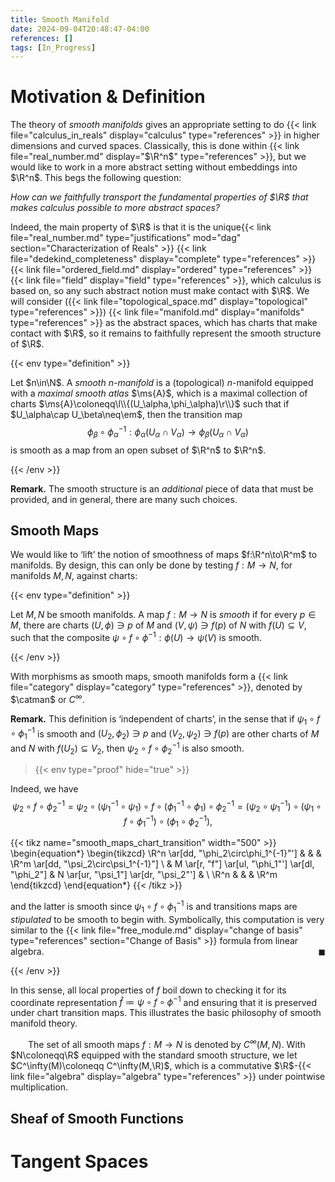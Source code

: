 ```yaml
---
title: Smooth Manifold
date: 2024-09-04T20:48:47-04:00
references: []
tags: [In_Progress]
---
```


# Motivation & Definition

The theory of *smooth manifolds* gives an appropriate setting to do {{< link file="calculus_in_reals" display="calculus" type="references" >}} in higher dimensions and curved spaces. Classically, this is done within {{< link file="real_number.md" display="$\R^n$" type="references" >}}, but we would like to work in a more abstract setting without embeddings into $\R^n$. This begs the following question:

<div class="space"></div>
<div class="center">
    <i>How can we faithfully transport the fundamental properties of $\R$ that makes calculus possible to more abstract spaces?</i>
</div>
<div class="space"></div>

Indeed, the main property of $\R$ is that it is the unique{{< link file="real_number.md" type="justifications" mod="dag" section="Characterization of Reals" >}} {{< link file="dedekind_completeness" display="complete" type="references" >}} {{< link file="ordered_field.md" display="ordered" type="references" >}} {{< link file="field" display="field" type="references" >}}, which calculus is based on, so any such abstract notion must make contact with $\R$. We will consider ({{< link file="topological_space.md" display="topological" type="references" >}}) {{< link file="manifold.md" display="manifolds" type="references" >}} as the abstract spaces, which has charts that make contact with $\R$, so it remains to faithfully represent the smooth structure of $\R$.

{{< env type="definition" >}}

Let $n\in\N$. A *smooth $n$-manifold* is a (topological) $n$-manifold equipped with a *maximal smooth atlas* $\ms{A}$, which is a maximal collection of charts $\ms{A}\coloneqq\l\\{(U_\alpha,\phi_\alpha)\r\\}$ such that if $U_\alpha\cap U_\beta\neq\em$, then the transition map
$$\begin{equation}
    \phi_\beta\circ\phi_\alpha^{-1}:\phi_\alpha(U_\alpha\cap V_\alpha)\to\phi_\beta(U_\alpha\cap V_\alpha)
\end{equation}$$
is smooth as a map from an open subset of $\R^n$ to $\R^n$.

{{< /env >}}

**Remark.** The smooth structure is an *additional* piece of data that must be provided, and in general, there are many such choices.

<div class="space"></div>

## Smooth Maps

We would like to ‘lift’ the notion of smoothness of maps $f:\R^n\to\R^m$ to manifolds. By design, this can only be done by testing $f:M\to N$, for manifolds $M,N$, against charts:

{{< env type="definition" >}}

Let $M,N$ be smooth manifolds. A map $f:M\to N$ is *smooth* if for every $p\in M$, there are charts $(U,\phi)\ni p$ of $M$ and $(V,\psi)\ni f(p)$ of $N$ with $f(U)\subseteq V$, such that the composite $\psi\circ f\circ\phi^{-1}:\phi(U)\to\psi(V)$ is smooth.

{{< /env >}}

With morphisms as smooth maps, smooth manifolds form a {{< link file="category" display="category" type="references" >}}, denoted by $\catman$ or $C^\infty$.

<div class="space"></div>

**Remark.** This definition is ‘independent of charts’, in the sense that if $\psi_1\circ f\circ\phi_1^{-1}$ is smooth and $(U_2,\phi_2)\ni p$ and $(V_2,\psi_2)\ni f(p)$ are other charts of $M$ and $N$ with $f(U_2)\subseteq V_2$, then $\psi_2\circ f\circ\phi_2^{-1}$ is also smooth.

>{{< env type="proof" hide="true" >}}

Indeed, we have
$$\begin{equation}
    \psi_2\circ f\circ\phi_2^{-1}=\psi_2\circ(\psi_1^{-1}\circ\psi_1)\circ f\circ(\phi_1^{-1}\circ\phi_1)\circ\phi_2^{-1}=(\psi_2\circ\psi_1^{-1})\circ(\psi_1\circ f\circ\phi_1^{-1})\circ(\phi_1\circ\phi_2^{-1}),
\end{equation}$$

{{< tikz name="smooth_maps_chart_transition" width="500" >}}
\begin{equation*}
    \begin{tikzcd}
        \R^n \ar[dd, "\phi_2\circ\phi_1^{-1}"'] & & & \R^m \ar[dd, "\psi_2\circ\psi_1^{-1}"] \\
        & M \ar[r, "f"] \ar[ul, "\phi_1"'] \ar[dl, "\phi_2"] & N \ar[ur, "\psi_1"] \ar[dr, "\psi_2"'] & \\
        \R^n & & & \R^m
    \end{tikzcd}
\end{equation*}
{{< /tikz >}}

and the latter is smooth since $\psi_1\circ f\circ\phi_1^{-1}$ is and transitions maps are *stipulated* to be smooth to begin with. Symbolically, this computation is very similar to the {{< link file="free_module.md" display="change of basis" type="references" section="Change of Basis" >}} formula from linear algebra.<span style="float:right;">$\blacksquare$</span>

{{< /env >}}

In this sense, all local properties of $f$ boil down to checking it for its coordinate representation $\hat{f}\coloneqq\psi\circ f\circ\phi^{-1}$ and ensuring that it is preserved under chart transition maps. This illustrates the basic philosophy of smooth manifold theory.

<div class="space"></div>

&emsp;&emsp;The set of all smooth maps $f:M\to N$ is denoted by $C^\infty(M,N)$. With $N\coloneqq\R$ equipped with the standard smooth structure, we let $C^\infty(M)\coloneqq C^\infty(M,\R)$, which is a commutative $\R$-{{< link file="algebra" display="algebra" type="references" >}} under pointwise multiplication.

<div class="space"></div>

## Sheaf of Smooth Functions

# Tangent Spaces
